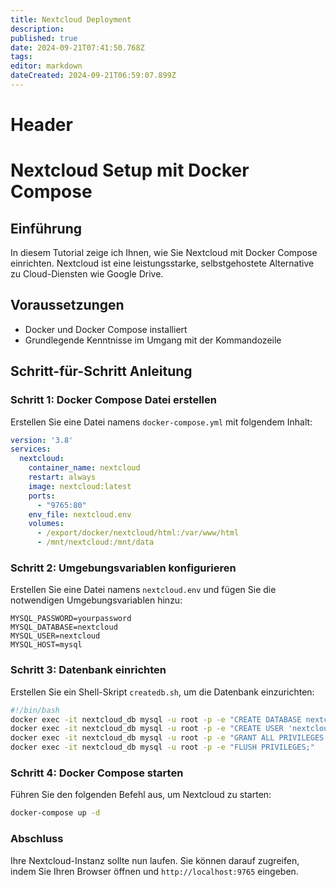 ```yaml
---
title: Nextcloud Deployment
description: 
published: true
date: 2024-09-21T07:41:50.768Z
tags: 
editor: markdown
dateCreated: 2024-09-21T06:59:07.899Z
---
```


# Header
# Nextcloud Setup mit Docker Compose

## Einführung

In diesem Tutorial zeige ich Ihnen, wie Sie Nextcloud mit Docker Compose einrichten. Nextcloud ist eine leistungsstarke, selbstgehostete Alternative zu Cloud-Diensten wie Google Drive.

## Voraussetzungen

- Docker und Docker Compose installiert
- Grundlegende Kenntnisse im Umgang mit der Kommandozeile

## Schritt-für-Schritt Anleitung

### Schritt 1: Docker Compose Datei erstellen

Erstellen Sie eine Datei namens `docker-compose.yml` mit folgendem Inhalt:

```yaml
version: '3.8'
services:
  nextcloud:
    container_name: nextcloud
    restart: always
    image: nextcloud:latest
    ports:
      - "9765:80"
    env_file: nextcloud.env
    volumes:
      - /export/docker/nextcloud/html:/var/www/html
      - /mnt/nextcloud:/mnt/data
```

### Schritt 2: Umgebungsvariablen konfigurieren

Erstellen Sie eine Datei namens `nextcloud.env` und fügen Sie die notwendigen Umgebungsvariablen hinzu:

```env
MYSQL_PASSWORD=yourpassword
MYSQL_DATABASE=nextcloud
MYSQL_USER=nextcloud
MYSQL_HOST=mysql
```

### Schritt 3: Datenbank einrichten

Erstellen Sie ein Shell-Skript `createdb.sh`, um die Datenbank einzurichten:

```bash
#!/bin/bash
docker exec -it nextcloud_db mysql -u root -p -e "CREATE DATABASE nextcloud;"
docker exec -it nextcloud_db mysql -u root -p -e "CREATE USER 'nextcloud'@'%' IDENTIFIED BY 'yourpassword';"
docker exec -it nextcloud_db mysql -u root -p -e "GRANT ALL PRIVILEGES ON nextcloud.* TO 'nextcloud'@'%';"
docker exec -it nextcloud_db mysql -u root -p -e "FLUSH PRIVILEGES;"
```

### Schritt 4: Docker Compose starten

Führen Sie den folgenden Befehl aus, um Nextcloud zu starten:

```bash
docker-compose up -d
```

### Abschluss

Ihre Nextcloud-Instanz sollte nun laufen. Sie können darauf zugreifen, indem Sie Ihren Browser öffnen und `http://localhost:9765` eingeben.

